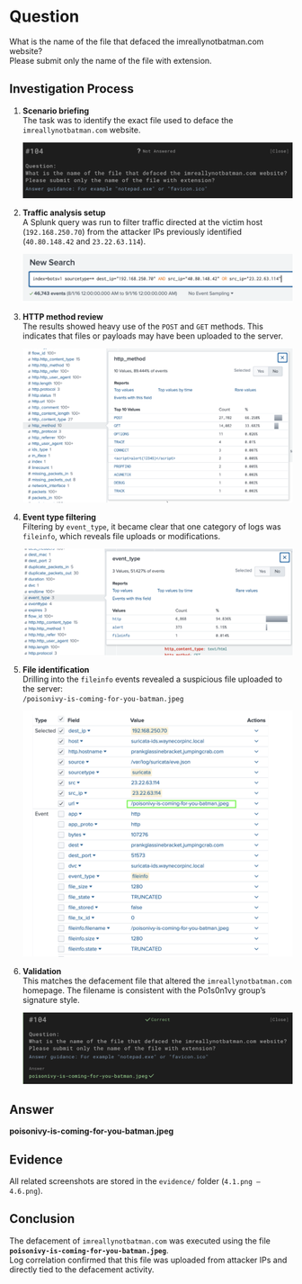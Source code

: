 # Question

What is the name of the file that defaced the imreallynotbatman.com website?  
Please submit only the name of the file with extension.


## Investigation Process

1. **Scenario briefing**  
   The task was to identify the exact file used to deface the `imreallynotbatman.com` website.  

   ![Scenario briefing](evidence/4.1.png)

2. **Traffic analysis setup**  
   A Splunk query was run to filter traffic directed at the victim host (`192.168.250.70`) from the attacker IPs previously identified (`40.80.148.42` and `23.22.63.114`).  

   ![Traffic filter query](evidence/4.2.png)

3. **HTTP method review**  
   The results showed heavy use of the `POST` and `GET` methods. This indicates that files or payloads may have been uploaded to the server.  

   ![HTTP methods](evidence/4.3.png)

4. **Event type filtering**  
   Filtering by `event_type`, it became clear that one category of logs was `fileinfo`, which reveals file uploads or modifications.  

   ![Event type filter](evidence/4.4.png)

5. **File identification**  
   Drilling into the `fileinfo` events revealed a suspicious file uploaded to the server:  
   `/poisonivy-is-coming-for-you-batman.jpeg`  

   ![File evidence](evidence/4.5.png)

6. **Validation**  
   This matches the defacement file that altered the `imreallynotbatman.com` homepage. The filename is consistent with the Po1s0n1vy group’s signature style.  

   ![Validation result](evidence/4.6.png)


## Answer

**poisonivy-is-coming-for-you-batman.jpeg**


## Evidence

All related screenshots are stored in the `evidence/` folder (`4.1.png – 4.6.png`).


## Conclusion

The defacement of `imreallynotbatman.com` was executed using the file  
**`poisonivy-is-coming-for-you-batman.jpeg`**.  
Log correlation confirmed that this file was uploaded from attacker IPs and directly tied to the defacement activity.
